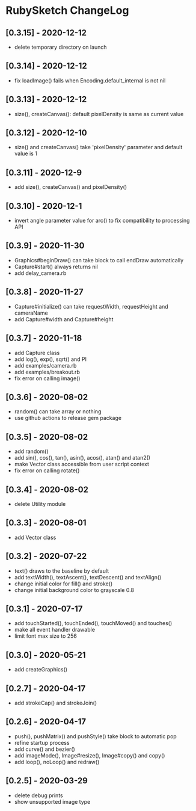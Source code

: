 # RubySketch ChangeLog


## [0.3.15] - 2020-12-12

- delete temporary directory on launch


## [0.3.14] - 2020-12-12

- fix loadImage() fails when Encoding.default_internal is not nil


## [0.3.13] - 2020-12-12

- size(), createCanvas(): default pixelDensity is same as current value


## [0.3.12] - 2020-12-10

- size() and createCanvas() take 'pixelDensity' parameter and default value is 1


## [0.3.11] - 2020-12-9

- add size(), createCanvas() and pixelDensity()


## [0.3.10] - 2020-12-1

- invert angle parameter value for arc() to fix compatibility to processing API


## [0.3.9] - 2020-11-30

- Graphics#beginDraw() can take block to call endDraw automatically
- Capture#start() always returns nil
- add delay_camera.rb


## [0.3.8] - 2020-11-27

- Capture#initialize() can take requestWidth, requestHeight and cameraName
- add Capture#width and Capture#height


## [0.3.7] - 2020-11-18

- add Capture class
- add log(), exp(), sqrt() and PI
- add examples/camera.rb
- add examples/breakout.rb
- fix error on calling image()


## [0.3.6] - 2020-08-02

- random() can take array or nothing
- use github actions to release gem package


## [0.3.5] - 2020-08-02

- add random()
- add sin(), cos(), tan(), asin(), acos(), atan() and atan2()
- make Vector class accessible from user script context
- fix error on calling rotate()


## [0.3.4] - 2020-08-02

- delete Utility module


## [0.3.3] - 2020-08-01

- add Vector class


## [0.3.2] - 2020-07-22

- text() draws to the baseline by default
- add textWidth(), textAscent(), textDescent() and textAlign()
- change initial color for fill() and stroke()
- change initial background color to grayscale 0.8


## [0.3.1] - 2020-07-17

- add touchStarted(), touchEnded(), touchMoved() and touches()
- make all event handler drawable
- limit font max size to 256


## [0.3.0] - 2020-05-21

- add createGraphics()


## [0.2.7] - 2020-04-17

- add strokeCap() and strokeJoin()


## [0.2.6] - 2020-04-17

- push(), pushMatrix() and pushStyle() take block to automatic pop
- refine startup process
- add curve() and bezier()
- add imageMode(), Image#resize(), Image#copy() and copy()
- add loop(), noLoop() and redraw()


## [0.2.5] - 2020-03-29

- delete debug prints
- show unsupported image type
